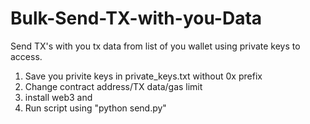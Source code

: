 # Bulk-Send-TX-with-you-Data

Send TX's with you tx data from list of you wallet using private keys to access.

1. Save you privite keys in private_keys.txt without 0x prefix
2. Change contract address/TX data/gas limit
3. install web3 and
3. Run script using "python send.py"
